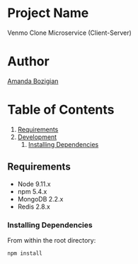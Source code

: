 # Project Name

Venmo Clone Microservice (Client-Server)

# Author

[Amanda Bozigian](https://github.com/amboz)

# Table of Contents

1. [Requirements](#requirements)
1. [Development](#development)
    1. [Installing Dependencies](#installing-dependencies)

## Requirements

- Node 9.11.x
- npm 5.4.x
- MongoDB 2.2.x
- Redis 2.8.x

### Installing Dependencies

From within the root directory:

```
npm install
```

